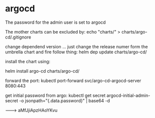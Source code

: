 # argocd

The password for the admin user is set to argocd




The mother charts can be excluded by: echo "charts/" > charts/argo-cd/.gitignore

change dependend version ... just change the release numer form the umbrella chart and fire follow thing: helm dep update charts/argo-cd/


install the chart using:

helm install argo-cd charts/argo-cd/



forward the port: kubectl port-forward svc/argo-cd-argocd-server 8080:443


get initial password from argo: kubectl get secret argocd-initial-admin-secret -o jsonpath="{.data.password}" | base64 -d

--->  aMfJjiApzHAoYKvu